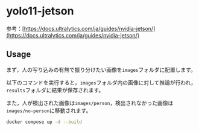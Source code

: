 # yolo11-jetson

参考：[https://docs.ultralytics.com/ja/guides/nvidia-jetson/](https://docs.ultralytics.com/ja/guides/nvidia-jetson/)

## Usage

まず，人の写り込みの有無で振り分けたい画像を`images`フォルダに配置します。

以下のコマンドを実行すると，`images`フォルダ内の画像に対して推論が行われ，`results`フォルダに結果が保存されます。

また，人が検出された画像は`images/person`，検出されなかった画像は`images/no-person`に移動されます。

```bash
docker compose up -d --build
```
